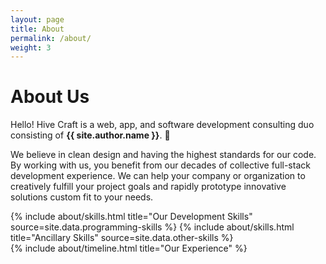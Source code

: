 ```yaml
---
layout: page
title: About
permalink: /about/
weight: 3
---
```


# **About Us**

Hello! Hive Craft is a web, app, and software development consulting duo consisting of **{{ site.author.name }}**. :wave:<br>

We believe in clean design and having the highest standards for our code. By working with us, you benefit from our decades of collective full-stack development experience. We can help your company or organization to creatively fulfill your project goals and rapidly prototype innovative solutions custom fit to your needs.

<div class="row">
{% include about/skills.html title="Our Development Skills" source=site.data.programming-skills %}
{% include about/skills.html title="Ancillary Skills" source=site.data.other-skills %}
</div>

<div class="row">
{% include about/timeline.html title="Our Experience" %}
</div>
